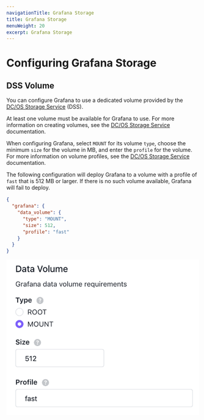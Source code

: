 ```yaml
---
navigationTitle: Grafana Storage
title: Grafana Storage
menuWeight: 20
excerpt: Grafana Storage
---
```


# Configuring Grafana Storage

## DSS Volume

You can configure Grafana to use a dedicated volume provided by the [DC/OS Storage Service](/mesosphere/dcos/services/storage/latest/) (DSS).

At least one volume must be available for Grafana to use.
For more information on creating volumes, see the [DC/OS Storage Service](/mesosphere/dcos/services/storage/latest/cli-references/dcos-storage-volume/dcos-storage-volume-create) documentation.

When configuring Grafana, select `MOUNT` for its volume `type`, choose the minimum `size` for the volume in MB, and enter the `profile` for the volume.
For more information on volume profiles, see the [DC/OS Storage Service](/mesosphere/dcos/services/storage/latest/cli-references/dcos-storage-profile/) documentation.

The following configuration will deploy Grafana to a volume with a profile of `fast` that is 512 MB or larger.
If there is no such volume available, Grafana will fail to deploy.

```json
{
  "grafana": {
    "data_volume": {
      "type": "MOUNT",
      "size": 512,
      "profile": "fast"
    }
  }
}
```

![Grafana DSS GUI example](../../../img/grafana-dss-gui.png)
